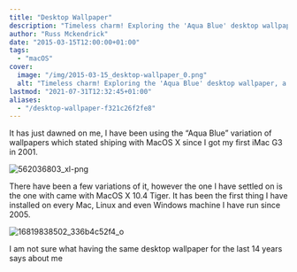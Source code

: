 ```yaml
---
title: "Desktop Wallpaper"
description: "Timeless charm! Exploring the 'Aqua Blue' desktop wallpaper, a MacOS X standard since 2001."
author: "Russ Mckendrick"
date: "2015-03-15T12:00:00+01:00"
tags:
  - "macOS"
cover:
  image: "/img/2015-03-15_desktop-wallpaper_0.png"
  alt: "Timeless charm! Exploring the 'Aqua Blue' desktop wallpaper, a MacOS X standard since 2001."
lastmod: "2021-07-31T12:32:45+01:00"
aliases:
  - "/desktop-wallpaper-f321c26f2fe8"
---
```


It has just dawned on me, I have been using the “Aqua Blue” variation of wallpapers which stated shiping with MacOS X since I got my first iMac G3 in 2001.

![562036803_xl-png](/img/2015-03-15_desktop-wallpaper_1.jpeg)

There have been a few variations of it, however the one I have settled on is the one with came with MacOS X 10.4 Tiger. It has been the first thing I have installed on every Mac, Linux and even Windows machine I have run since 2005.

![16819838502_336b4c52f4_o](/img/2015-03-15_desktop-wallpaper_2.jpg)

I am not sure what having the same desktop wallpaper for the last 14 years says about me

